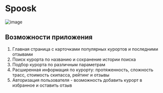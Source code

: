 # Spoosk

![image](https://github.com/aleksandrazai/spoosk/assets/127782384/900e7e7e-392b-41f3-86de-2875c58ca8a2)

## Возможности приложения
1. Главная страница с карточками популярных курортов и последними отзывами
2. Поиск курорта по названию и сохранение истории поиска
3. Подбор курорта по различным параметрам
4. Расширенная информация по курорту: протяженность, сложность трасс, стоимость скипасса, рейтинг и отзывы
5. Авторизация пользователя - возможность добавить курорт в избранное и оставить отзыв
